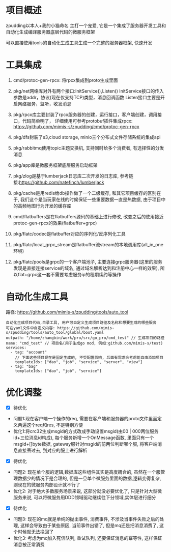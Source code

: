 # 项目概述
zpudding以本人+我的小猫命名 主打一个宠爱, 
它是一个集成了服务器开发工具和自动化生成编译服务器底层代码的微服务框架

可以直接使用tools的自动化生成工具生成一个完整的服务器框架, 快速开发

# 工具集成

1.  cmd/protoc-gen-rpcx: 将rpcx集成到proto生成里面

2.  pkg/net网络库对外有两个接口:InitService(),Listen()
    InitService接口的传入参数是addr，协议(现在仅支持TCP)类型，消息回调函数
    Listen接口主要是开启网络服务，监听，收发消息

3.  pkg/rpcx库主要封装了rpcx服务器的创建，运行接口，客户端创建，调用接口，代码简单明了，
    详细使用可参考protobuf插件集成rpcx: https://github.com/mimis-s/zpudding/cmd/protoc-gen-rpcx

4.  pkg/dfs封装了s3,cloud storage, minio三个分布式文件存储系统的集成api

5.  pkg/rabbitmq使用topic主题交换机, 支持同时给多个消费者, 有选择性的分发消息

6.  pkg/app库是微服务框架底层服务启动框架

7.  pkg/zlog是基于lumberjack日志库二次开发的日志库, 参考链接:https://github.com/natefinch/lumberjack

8.  pkg/cache是用redis给db操作做了一个二级缓存, 和其它项目缓存的区别在于, 我们这个是当玩家在线的时候保证一些重要数据一直是热数据, 由于项目中的高频地图行为开发的缓存库

9.  cmd/flatbuffers是在flatbuffers源码的基础上进行修改, 改变之后的使用接近protoc-gen-rpcx的效果(flatbuffer+grpc)

10.  pkg/flatc/codec是flatbuffer对应的序列化/反序列化工具

10.  pkg/flatc/local_grpc_stream是flatbuffer流stream的本地调用库(all_in_one环境)

11.  pkg/flatc/pools是grpc的一个客户端池子, 主要连接grpc服务器(这里的服务发现是直接连接service的域名, 通过域名解析达到和注册中心一样的效果), 所以flat+grpc这一套不需要考虑服务ip的租期续约等操作


# 自动化生成工具
路径: https://github.com/mimis-s/zpudding/tools/auto_tool
```
自动化生成项目代码,目录工具, 用户可自定义生成项目路径及名称和想要生成的哪些服务
可在yaml文件中自定义内容: https://github.com/mimis-s/zpudding/tools/auto_tool/global/boot.yaml
outpath: "/home/zhangbin/work/pro/src/go_pro/cmd_test" // 生成项目的路径
name: "cmd_test" // 项目名(用于生成go mod, 例如:github.com/mimis-s/test)
services:
  - tag: "account"
    // 下面这些项目现在是固定生成的, 不受配置影响, 后面有需求会考虑能自由添加项目
    templateIds: ["dao", "job", "service", "server", "view"] 
  - tag: "bag"
    templateIds: ["dao", "job", "service"]
```

# 优化调整
- [x] 待优化
* 问题1:现在客户端一个操作的req, 需要在客户端和服务器的proto文件里面定义两遍这个req和res, 不是特别方便
* 优化1:将crc32生成msgid的方式改成手动设置msgid(由00 | 000两位服务id+三位消息id构成), 每个服务新增一个OnMessage函数, 里面只有一个msgid+[]byte数据, gateway服针对msgid的前两位判断哪个服, 将客户端消息直接丢过去, 到对应的服上进行解析

- [x] 待优化
* 问题2: 现在单个服的逻辑,数据库这些组件其实是高度耦合的, 虽然在一个服管理数据少的情况下是合理的, 但是一旦单个微服务里面的数据,逻辑变得复杂, 则现在的微服务内部设计就不行了
* 优化2: 对于绝大多数服务场景来说, 这部分就没必要优化了, 只是针对大型微服务来说, 可以将微服务用DDD领域驱动继续往下分领域,实体层进行细分

- [x] 待优化
* 问题3: 现在的mq就是单纯的抛出事件, 消费事件, 不涉及当事件失败之后的处理, 这样会导致由于某些原因, 当前事件出错了, 但是mq还是把消息消费了, 这个时候就无法挽回了
* 优化3: 考虑为mq加入死信队列, 重试队列, 还要保证消息的幂等性, 这样保证消息被正常消费


